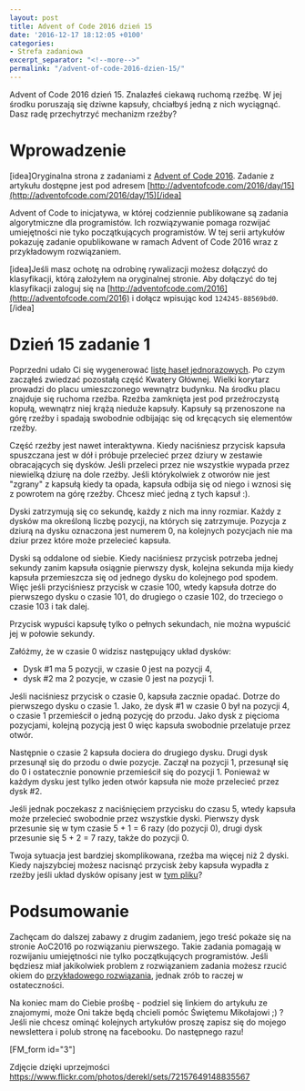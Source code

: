 ```yaml
---
layout: post
title: Advent of Code 2016 dzień 15
date: '2016-12-17 18:12:05 +0100'
categories:
- Strefa zadaniowa
excerpt_separator: "<!--more-->"
permalink: "/advent-of-code-2016-dzien-15/"
---
```

Advent of Code 2016 dzień 15. Znalazłeś ciekawą ruchomą rzeźbę. W jej środku poruszają się dziwne kapsuły, chciałbyś jedną z nich wyciągnąć. Dasz radę przechytrzyć mechanizm rzeźby?

# Wprowadzenie
  
[idea]Oryginalna strona z zadaniami z [Advent of Code 2016](http://adventofcode.com/2016). Zadanie z artykułu dostępne jest pod adresem [http://adventofcode.com/2016/day/15](http://adventofcode.com/2016/day/15)[/idea]

Advent of Code to inicjatywa, w której codziennie publikowane są zadania algorytmiczne dla programistów. Ich rozwiązywanie pomaga rozwijać umiejętności nie tyko początkujących programistów. W tej serii artykułów pokazuję zadanie opublikowane w ramach Advent of Code 2016 wraz z przykładowym rozwiązaniem.

[idea]Jeśli masz ochotę na odrobinę rywalizacji możesz dołączyć do klasyfikacji, którą założyłem na oryginalnej stronie. Aby dołączyć do tej klasyfikacji zaloguj się na [http://adventofcode.com/2016](http://adventofcode.com/2016) i dołącz wpisując kod `124245-88569bd0`.[/idea]

# Dzień 15 zadanie 1
  
Poprzedni udało Ci się wygenerować [listę haseł jednorazowych](http://www.samouczekprogramisty.pl/advent-of-code-2016-dzien-14/). Po czym zacząłeś zwiedzać pozostałą część Kwatery Głównej. Wielki korytarz prowadzi do placu umieszczonego wewnątrz budynku. Na środku placu znajduje się ruchoma rzeźba. Rzeźba zamknięta jest pod przeźroczystą kopułą, wewnątrz niej krążą nieduże kapsuły. Kapsuły są przenoszone na górę rzeźby i spadają swobodnie odbijając się od kręcących się elementów rzeźby.

Część rzeźby jest nawet interaktywna. Kiedy naciśniesz przycisk kapsuła spuszczana jest w dół i próbuje przelecieć przez dziury w zestawie obracających się dysków. Jeśli przeleci przez nie wszystkie wypada przez niewielką dziurę na dole rzeźby. Jeśli którykolwiek z otworów nie jest "zgrany" z kapsułą kiedy ta opada, kapsuła odbija się od niego i wznosi się z powrotem na górę rzeźby. Chcesz mieć jedną z tych kapsuł :).

Dyski zatrzymują się co sekundę, każdy z nich ma inny rozmiar. Każdy z dysków ma określoną liczbę pozycji, na których się zatrzymuje. Pozycja z dziurą na dysku oznaczona jest numerem 0, na kolejnych pozycjach nie ma dziur przez które może przelecieć kapsuła.

Dyski są oddalone od siebie. Kiedy naciśniesz przycisk potrzeba jednej sekundy zanim kapsuła osiągnie pierwszy dysk, kolejna sekunda mija kiedy kapsuła przemieszcza się od jednego dysku do kolejnego pod spodem. Więc jeśli przyciśniesz przycisk w czasie 100, wtedy kapsuła dotrze do pierwszego dysku o czasie 101, do drugiego o czasie 102, do trzeciego o czasie 103 i tak dalej.

Przycisk wypuści kapsułę tylko o pełnych sekundach, nie można wypuścić jej w połowie sekundy.

Załóżmy, że w czasie 0 widzisz następujący układ dysków:

- Dysk #1 ma 5 pozycji, w czasie 0 jest na pozycji 4,
- dysk #2 ma 2 pozycje, w czasie 0 jest na pozycji 1.
  
  
Jeśli naciśniesz przycisk o czasie 0, kapsuła zacznie opadać. Dotrze do pierwszego dysku o czasie 1. Jako, że dysk #1 w czasie 0 był na pozycji 4, o czasie 1 przemieścił o jedną pozycję do przodu. Jako dysk z pięcioma pozycjami, kolejną pozycją jest 0 więc kapsuła swobodnie przelatuje przez otwór.

Następnie o czasie 2 kapsuła dociera do drugiego dysku. Drugi dysk przesunął się do przodu o dwie pozycje. Zaczął na pozycji 1, przesunął się do 0 i ostatecznie ponownie przemieścił się do pozycji 1. Ponieważ w każdym dysku jest tylko jeden otwór kapsuła nie może przelecieć przez dysk #2.

Jeśli jednak poczekasz z naciśnięciem przycisku do czasu 5, wtedy kapsuła może przelecieć swobodnie przez wszystkie dyski. Pierwszy dysk przesunie się w tym czasie 5 + 1 = 6 razy (do pozycji 0), drugi dysk przesunie się 5 + 2 = 7 razy, także do pozycji 0.

Twoja sytuacja jest bardziej skomplikowana, rzeźba ma więcej niż 2 dyski. Kiedy najszybciej możesz nacisnąć przycisk żeby kapsuła wypadła z rzeźby jeśli układ dysków opisany jest w [tym pliku](https://raw.githubusercontent.com/SamouczekProgramisty/StrefaZadaniowaSamouka/master/05_aoc_2016/src/main/test/resources/day15_input.txt)?

# Podsumowanie
  
Zachęcam do dalszej zabawy z drugim zadaniem, jego treść pokaże się na stronie AoC2016 po rozwiązaniu pierwszego. Takie zadania pomagają w rozwijaniu umiejętności nie tylko początkujących programistów. Jeśli będziesz miał jakikolwiek problem z rozwiązaniem zadania możesz rzucić okiem do [przykładowego rozwiązania](https://github.com/SamouczekProgramisty/StrefaZadaniowaSamouka/tree/master/05_aoc_2016/src/main/java/pl/samouczekprogramisty/szs/aoc2016/day15), jednak zrób to raczej w ostateczności.

Na koniec mam do Ciebie prośbę - podziel się linkiem do artykułu ze znajomymi, może Oni także będą chcieli pomóc Świętemu Mikołajowi ;) ? Jeśli nie chcesz ominąć kolejnych artykułów proszę zapisz się do mojego newslettera i polub stronę na facebooku. Do następnego razu!

[FM\_form id="3"]

Zdjęcie dzięki uprzejmości https://www.flickr.com/photos/derekl/sets/72157649148835567

